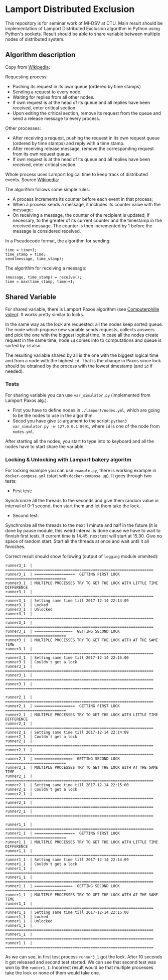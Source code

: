 # Lamport Distributed Exclusion

This repository is for seminar work of MI-DSV at CTU. Main result should be implementation of Lamport Distributed Exclusion algorithm in Python using Python's sockets. Result should be able to share variable between multiple nodes of distributed system.


## Algorithm description

Copy from [Wikipedia](https://en.wikipedia.org/wiki/Lamport%27s_distributed_mutual_exclusion_algorithm):


Requesting process:
  * Pushing its request in its own queue (ordered by time stamps)
  * Sending a request to every node.
  * Waiting for replies from all other nodes.
  * If own request is at the head of its queue and all replies have been received, enter critical section.
  * Upon exiting the critical section, remove its request from the queue and send a release message to every process.

Other processes:
  * After receiving a request, pushing the request in its own request queue (ordered by time stamps) and reply with a time stamp.
  * After receiving release message, remove the corresponding request from its own request queue.
  * If own request is at the head of its queue and all replies have been received, enter critical section.

Whole process uses Lamport logical time to keep track of distributed events. Source [Wikipedia](https://en.wikipedia.org/wiki/Lamport_timestamps):

The algorithm follows some simple rules:
  * A process increments its counter before each event in that process;
  * When a process sends a message, it includes its counter value with the message;
  * On receiving a message, the counter of the recipient is updated, if necessary, to the greater of its current counter and the timestamp in the received message. The counter is then incremented by 1 before the message is considered received.

In a Pseudocode format, the algorithm for sending:
```
time = time+1;
time_stamp = time;
send(message, time_stamp);
```

The algorithm for receiving a message:

```
(message, time_stamp) = receive();
time = max(time_stamp, time)+1;
```


## Shared Variable

For shared variable, there is Lamport Paxos algorithm (see [Computerphille video](https://www.youtube.com/watch?v=s8JqcZtvnsM)). It works pretty similar to locks.

In the same way as the lock are requested: all the nodes keep sorted queue. The node which propose new variable sends requests, collects answers and pick the one with the biggest logical time. In case all the nodes create request in the same time, node `id` comes into to computations and queue is sorted by `id` also.

The resulting variable shared by all is the one with the biggest logical time and from a node with the highest `id`. That is the change in Paxos since lock should be obtained by the process with the lowest timestamp (and `id` if needed).

### Tests

For sharing variable you can use `var_simulator.py` (implemented from Lamport Paxos alg.).

 * First you have to define nodes in `./lamport/nodes.yml`, which are going to be the nodes to use in the algorithm.
 * Secod you have give `id` argument to the script: `python3 var_simulator.py -w 127.0.0.1:8991`, where `id` is one of the node from `nodes.yml`.
 
After starting all the nodes, you start to type into to keyboard and all the nodes have to start share the variable.
 
### Locking & Unlocking with Lamport bakery algoritm

For locking example you can use `example.py`, there is working example in `docker-compose.yml` (start with `docker-compose up`). It goes through two tests:

 * First test:

Synchronize all the threads to the seconds and give them random value in interval of 0-1 second, then start them and let them take the lock.

 * Second test:

Synchronize all the threads to the next 1 minute and half in the future (it is done by pause module, this weird interval is done cause we have to wait to finnish first test). If current time is 14.45, next test will start at 15.30. Give no space of random start. Start all the threads at once and wait until it all finnishes.

Correct result should show following (output of `logging` module ommited):

```
runner3_1  | ==================================================================
runner3_1  | ==================  GETTING FIRST LOCK ===========================
runner3_1  | MULTIPLE PROCESSES TRY TO GET THE LOCK WITH LITTLE TIME DIFFERENCE
runner3_1  | ==================================================================
runner3_1  | Setting same time till 2017-12-14 22:14:09
runner3_1  | Locked
runner3_1  | Unlocked
runner3_1  | ==================================================================
runner3_1  | ==================================================================
runner3_1  | =================  GETTING SECOND LOCK ===========================
runner3_1  | MULTIPLE PROCESSES TRY TO GET THE LOCK WITH AT THE SAME TIME
runner3_1  | ==================================================================
runner3_1  | Setting same time till 2017-12-14 22:15:00
runner3_1  | Couldn't get a lock
runner3_1  | ==================================================================
runner3_1  | ==================================================================
runner3_1  | ==================================================================

runner2_1  | ==================================================================
runner2_1  | ==================  GETTING FIRST LOCK ===========================
runner2_1  | MULTIPLE PROCESSES TRY TO GET THE LOCK WITH LITTLE TIME DIFFERENCE
runner2_1  | ==================================================================
runner2_1  | Setting same time till 2017-12-14 22:14:09
runner2_1  | Couldn't get a lock
runner2_1  | ==================================================================
runner2_1  | ==================================================================
runner2_1  | =================  GETTING SECOND LOCK ===========================
runner2_1  | MULTIPLE PROCESSES TRY TO GET THE LOCK WITH AT THE SAME TIME
runner2_1  | ==================================================================
runner2_1  | Setting same time till 2017-12-14 22:15:00
runner2_1  | Couldn't get a lock
runner2_1  | ==================================================================
runner2_1  | ==================================================================
runner2_1  | ==================================================================

runner1_1  | ==================================================================
runner1_1  | ==================  GETTING FIRST LOCK ===========================
runner1_1  | MULTIPLE PROCESSES TRY TO GET THE LOCK WITH LITTLE TIME DIFFERENCE
runner1_1  | ==================================================================
runner1_1  | Setting same time till 2017-12-14 22:14:09
runner1_1  | Couldn't get a lock
runner1_1  | ==================================================================
runner1_1  | ==================================================================
runner1_1  | =================  GETTING SECOND LOCK ===========================
runner1_1  | MULTIPLE PROCESSES TRY TO GET THE LOCK WITH AT THE SAME TIME
runner1_1  | ==================================================================
runner1_1  | Setting same time till 2017-12-14 22:15:00
runner1_1  | Locked
runner1_1  | Unlocked
runner1_1  | ==================================================================
runner1_1  | ==================================================================
runner1_1  | ==================================================================

```


As we can see, in first test process `runner3_1` got the lock. After 10 seconds it got released and second test started. We can see that second test was won by the `runner1_1`. Incorrect result would be that multiple processes take the lock or none of them would take one.





